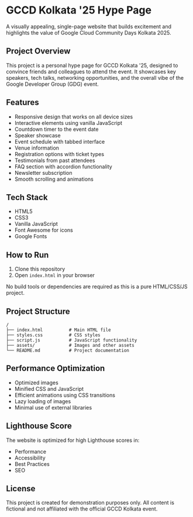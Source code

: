 # GCCD Kolkata '25 Hype Page

A visually appealing, single-page website that builds excitement and highlights the value of Google Cloud Community Days Kolkata 2025.

## Project Overview

This project is a personal hype page for GCCD Kolkata '25, designed to convince friends and colleagues to attend the event. It showcases key speakers, tech talks, networking opportunities, and the overall vibe of the Google Developer Group (GDG) event.

## Features

- Responsive design that works on all device sizes
- Interactive elements using vanilla JavaScript
- Countdown timer to the event date
- Speaker showcase
- Event schedule with tabbed interface
- Venue information
- Registration options with ticket types
- Testimonials from past attendees
- FAQ section with accordion functionality
- Newsletter subscription
- Smooth scrolling and animations

## Tech Stack

- HTML5
- CSS3
- Vanilla JavaScript
- Font Awesome for icons
- Google Fonts

## How to Run

1. Clone this repository
2. Open `index.html` in your browser

No build tools or dependencies are required as this is a pure HTML/CSS/JS project.

## Project Structure

```
/
├── index.html          # Main HTML file
├── styles.css          # CSS styles
├── script.js           # JavaScript functionality
├── assets/             # Images and other assets
└── README.md           # Project documentation
```

## Performance Optimization

- Optimized images
- Minified CSS and JavaScript
- Efficient animations using CSS transitions
- Lazy loading of images
- Minimal use of external libraries

## Lighthouse Score

The website is optimized for high Lighthouse scores in:
- Performance
- Accessibility
- Best Practices
- SEO

## License

This project is created for demonstration purposes only. All content is fictional and not affiliated with the official GCCD Kolkata event. 